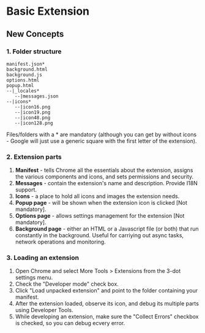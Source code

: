 # Basic Extension

## New Concepts

### 1. Folder structure

```
manifest.json*
background.html
background.js
options.html
popup.html
--|_locales*
   --|messages.json
--|icons*
   --|icon16.png
   --|icon19.png
   --|icon48.png
   --|icon128.png
```

Files/folders with a * are mandatory (although you can get by without icons - Google will just use a generic square with the first letter of the extension).

### 2. Extension parts

1. **Manifest** - tells Chrome all the essentials about the extension, assigns the various components and icons, and sets permissions and security.
1. **Messages** - contain the extension's name and description. Provide I18N support.
1. **Icons** - a place to hold all icons and images the extension needs.
1. **Popup page** - will be shown when the extension icon is clicked [Not mandatory].
1. **Options page** - allows settings management for the extension [Not mandatory].
1. **Background page** - either an HTML or a Javascript file (or both) that run constantly in the background. Useful for carriying out async tasks, network operations and monitoring.

### 3. Loading an extension

1. Open Chrome and select More Tools > Extensions from the 3-dot settings menu.
1. Check the "Developer mode" check box.
1. Click "Load unpacked extension" and point to the folder containing your manifest.
1. After the extension loaded, observe its icon, and debug its multiple parts using Developer Tools.
1. While developing an extension, make sure the "Collect Errors" checkbox is checked, so you can debug ecvery error.